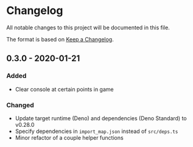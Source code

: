 # Changelog

All notable changes to this project will be documented in this file.

The format is based on [Keep a Changelog](https://keepachangelog.com/en/1.1.0/).

## 0.3.0 - 2020-01-21

### Added

- Clear console at certain points in game

### Changed

- Update target runtime (Deno) and dependencies (Deno Standard) to v0.28.0
- Specify dependencies in `import_map.json` instead of `src/deps.ts`
- Minor refactor of a couple helper functions
